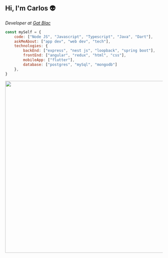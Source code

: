 ## Hi, I'm Carlos :alien:

<p>
 <em>
   <!-- Software engineer<br> -->
   Developer at <a href="https://gat-blac.com/">Gat Blac</a><br>
  </em>
</p>

```javascript
const mySelf = {
    code: ["Node JS", "Javascript", "Typescript", "Java", "Dart"],
    askMeAbout: ["app dev", "web dev", "tech"],
    technologies: {
        backEnd: ["express", "nest js", "loopback", "spring boot"],
        frontEnd: ["angular", "redux", "html", "css"],
        mobileApp: ["flutter"],
        database: ["postgres", "mySql", "mongodb"]
    },
}
```
<p align="center">
 <img src="https://user-images.githubusercontent.com/49846104/89431470-fbf67080-d70d-11ea-9c3a-e5bf59448de7.png" width="550">
</p>

<!--
**carlosBrown97/carlosBrown97** is a ✨ _special_ ✨ repository because its `README.md` (this file) appears on your GitHub profile.

Here are some ideas to get you started:

- 🔭 I’m currently working on ...
- 🌱 I’m currently learning ...
- 👯 I’m looking to collaborate on ...
- 🤔 I’m looking for help with ...
- 💬 Ask me about ...
- 📫 How to reach me: ...
- 😄 Pronouns: ...
- ⚡ Fun fact: ...
-->
